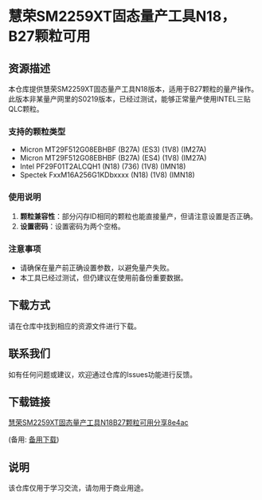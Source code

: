 # 慧荣SM2259XT固态量产工具N18，B27颗粒可用

## 资源描述

本仓库提供慧荣SM2259XT固态量产工具N18版本，适用于B27颗粒的量产操作。此版本非某量产网里的S0219版本，已经过测试，能够正常量产使用INTEL三贴QLC颗粒。

### 支持的颗粒类型

- Micron MT29F512G08EBHBF (B27A) (ES3) (1V8) (IM27A)
- Micron MT29F512G08EBHBF (B27A) (ES4) (1V8) (IM27A)
- Intel PF29F01T2ALCQH1 (N18) (736) (1V8) (IMN18)
- Spectek FxxM16A256G1KDbxxxx (N18) (1V8) (IMN18)

### 使用说明

1. **颗粒兼容性**：部分闪存ID相同的颗粒也能直接量产，但请注意设置是否正确。
2. **设置密码**：设置密码为两个空格。

### 注意事项

- 请确保在量产前正确设置参数，以避免量产失败。
- 本工具已经过测试，但仍建议在使用前备份重要数据。

## 下载方式

请在仓库中找到相应的资源文件进行下载。

## 联系我们

如有任何问题或建议，欢迎通过仓库的Issues功能进行反馈。

## 下载链接
[慧荣SM2259XT固态量产工具N18B27颗粒可用分享8e4ac](https://pan.quark.cn/s/6ed870506f50) 

(备用: [备用下载](https://pan.baidu.com/s/13l4ASjNl0fbKkIVUJhqUug?pwd=1234))

## 说明

该仓库仅用于学习交流，请勿用于商业用途。
